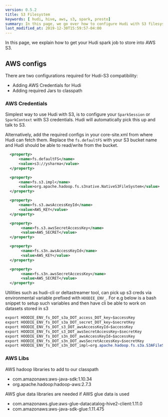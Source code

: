 ```yaml
---
version: 0.5.2
title: S3 Filesystem
keywords: [ hudi, hive, aws, s3, spark, presto]
summary: In this page, we go over how to configure Hudi with S3 filesystem.
last_modified_at: 2019-12-30T15:59:57-04:00
---
```

In this page, we explain how to get your Hudi spark job to store into AWS S3.

## AWS configs

There are two configurations required for Hudi-S3 compatibility:

- Adding AWS Credentials for Hudi
- Adding required Jars to classpath

### AWS Credentials

Simplest way to use Hudi with S3, is to configure your `SparkSession` or `SparkContext` with S3 credentials. Hudi will automatically pick this up and talk to S3.

Alternatively, add the required configs in your core-site.xml from where Hudi can fetch them. Replace the `fs.defaultFS` with your S3 bucket name and Hudi should be able to read/write from the bucket.

```xml
  <property>
      <name>fs.defaultFS</name>
      <value>s3://ysharma</value>
  </property>

  <property>
      <name>fs.s3.impl</name>
      <value>org.apache.hadoop.fs.s3native.NativeS3FileSystem</value>
  </property>

  <property>
      <name>fs.s3.awsAccessKeyId</name>
      <value>AWS_KEY</value>
  </property>

  <property>
       <name>fs.s3.awsSecretAccessKey</name>
       <value>AWS_SECRET</value>
  </property>

  <property>
       <name>fs.s3n.awsAccessKeyId</name>
       <value>AWS_KEY</value>
  </property>

  <property>
       <name>fs.s3n.awsSecretAccessKey</name>
       <value>AWS_SECRET</value>
  </property>
```


Utilities such as hudi-cli or deltastreamer tool, can pick up s3 creds via environmental variable prefixed with `HOODIE_ENV_`. For e.g below is a bash snippet to setup
such variables and then have cli be able to work on datasets stored in s3

```java
export HOODIE_ENV_fs_DOT_s3a_DOT_access_DOT_key=$accessKey
export HOODIE_ENV_fs_DOT_s3a_DOT_secret_DOT_key=$secretKey
export HOODIE_ENV_fs_DOT_s3_DOT_awsAccessKeyId=$accessKey
export HOODIE_ENV_fs_DOT_s3_DOT_awsSecretAccessKey=$secretKey
export HOODIE_ENV_fs_DOT_s3n_DOT_awsAccessKeyId=$accessKey
export HOODIE_ENV_fs_DOT_s3n_DOT_awsSecretAccessKey=$secretKey
export HOODIE_ENV_fs_DOT_s3n_DOT_impl=org.apache.hadoop.fs.s3a.S3AFileSystem
```



### AWS Libs

AWS hadoop libraries to add to our classpath

 - com.amazonaws:aws-java-sdk:1.10.34
 - org.apache.hadoop:hadoop-aws:2.7.3

AWS glue data libraries are needed if AWS glue data is used

 - com.amazonaws.glue:aws-glue-datacatalog-hive2-client:1.11.0
 - com.amazonaws:aws-java-sdk-glue:1.11.475
